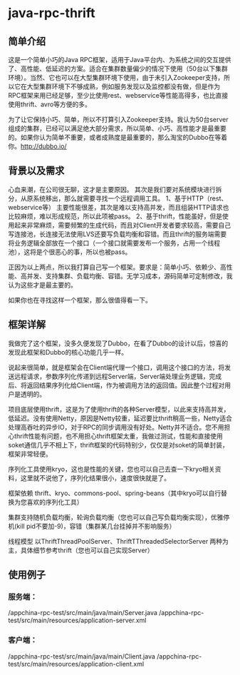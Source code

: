 # java-rpc-thrift
## 简单介绍
这是一个简单小巧的Java RPC框架，适用于Java平台内、为系统之间的交互提供了、高性能、低延迟的方案。适合在集群数量偏少的情况下使用（50台以下集群环境）。当然、它也可以在大型集群环境下使用，由于未引入Zookeeper支持，所以它在大型集群环境下不够成熟，例如服务发现以及监控都没有做，但是作为RPC框架来用已经足够，至少比使用rest、webservice等性能高得多，也比直接使用thrift、avro等方便的多。

为了让它保持小巧、简单，所以不打算引入Zookeeper支持。我认为50台server组成的集群，已经可以满足绝大部分需求，所以简单、小巧、高性能才是最重要的。如果你认为简单不重要，或者成熟度是最重要的，那么淘宝的Dubbo在等着你。http://dubbo.io/

## 背景以及需求
心血来潮，在公司很无聊，这才是主要原因。 其次是我们要对系统模块进行拆分，从原系统移出，那么就需要寻找一个远程调用工具。
1、基于HTTP（rest、webservice等） 主要性能很差，其次是难以支持高并发，而且组装HTTP请求也比较麻烦，难以形成规范，所以此项被pass。
2、基于thrift，性能虽好，但是使用起来非常麻烦，需要频繁的生成代码，而且对Client开发者要求较高，需要自己写连接池，长连接无法使用LVS还要写负载均衡和容错。而且thrift的服务端需要将业务逻辑全部放在一个接口（一个接口就需要发布一个服务，占用一个线程池），这将是个很恶心的事，所以也被pass。

正因为以上两点，所以我打算自己写一个框架。要求是：简单小巧、依赖少、高性能、高并发、支持集群、负载均衡、容错。无学习成本，源码简单可定制修改，我认为这些才是最主要的。

如果你也在寻找这样一个框架，那么很值得看一下。

## 框架详解
我做完了这个框架，没多久便发现了Dubbo，在看了Dubbo的设计以后，惊喜的发现此框架和Dubbo的核心功能几乎一样。

说起来很简单，就是框架会在Client端代理一个接口，调用这个接口的方法，将发送远程请求，参数序列化传递到远程Server端，Server端处理业务逻辑，完成后、将返回结果序列化给Client端，作为被调用方法的返回值。因此整个过程对用户是透明的。

项目底层使用thrift，这是为了使用thrift的各种Server模型，以此来支持高并发，低延迟。没有使用Netty，原因是Netty较重，延迟要比thrift稍高一些，Netty适合处理高吞吐的异步IO，对于RPC的同步调用没有好处。Netty并不适合。您不用担心thrift性能有问题，也不用担心thrift框架太重，我做过测试，性能和直接使用soket通信几乎不相上下，thrift框架的代码特别少，仅仅是对soket的简单封装，框架非常轻便。

序列化工具使用kryo，这也是性能的关键，您也可以自己去查一下kryo相关资料，这里就不说他了，序列化结果很小，速度很快就是了。

框架依赖 thrift、kryo、commons-pool、spring-beans（其中kryo可以自行替换为您喜欢的序列化工具）

集群支持随机负载均衡，轮询负载均衡（您也可以自己写负载均衡实现），优雅停机(kill pid不要加-9)，容错（集群某几台挂掉并不影响服务）

线程模型 以ThriftThreadPoolServer、ThriftTThreadedSelectorServer 两种为主，具体细节参考thrift（您也可以自己实现Server）

## 使用例子

### 服务端：
/appchina-rpc-test/src/main/java/main/Server.java
/appchina-rpc-test/src/main/resources/application-server.xml

### 客户端：
/appchina-rpc-test/src/main/java/main/Client.java
/appchina-rpc-test/src/main/resources/application-client.xml

